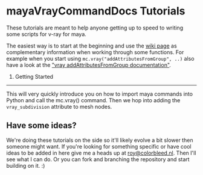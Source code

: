 mayaVrayCommandDocs Tutorials
=============================

These tutorials are meant to help anyone getting up to speed to writing some scripts for v-ray for maya.

The easiest way is to start at the beginning and use the [wiki page](https://github.com/BigRoy/mayaVrayCommandDocs/wiki)
as complementary information when working through some functions. For example when you start using
`mc.vray("addAttributesFromGroup", ..)` also have a look at the ["vray addAttributesFromGroup documentation"](https://github.com/BigRoy/mayaVrayCommandDocs/wiki/vray-addAttributesFromGroup).


01. Getting Started
-------------------
This will very quickly introduce you on how to import maya commands into Python and call the mc.vray() command.
Then we hop into adding the `vray_subdivision` attribute to mesh nodes.


Have some ideas?
----------------

We're doing these tutorials on the side so it'll likely evolve a bit slower then someone might want.
If you're looking for something specific or have cool ideas to be added in here give me a heads up at roy@colorbleed.nl.
Then I'll see what I can do. Or you can fork and branching the repository and start building on it. :)
